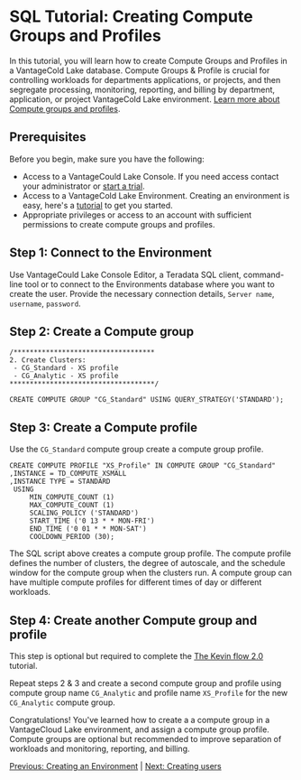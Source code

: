# SQL Tutorial: Creating Compute Groups and Profiles

In this tutorial, you will learn how to create Compute Groups and Profiles in a VantageCold Lake database. Compute Groups & Profile is crucial for controlling workloads for departments applications, or projects, and then segregate processing, monitoring, reporting, and billing by department, application, or project VantageCold Lake environment. [Learn more about Compute groups and profiles](https://docs.teradata.com/r/Teradata-VantageCloud-Lake/Using-VantageCloud-Lake-Console-to-Manage-VantageCloud-Lake/Managing-Environments/Compute-Groups/Creating-a-Compute-Group).

## Prerequisites

Before you begin, make sure you have the following:

- Access to a VantageCould Lake Console. If you need access contact your administrator or [start a trial]().
- Access to a VantageCold Lake Environment. Creating an environment is easy, here's a [tutorial]() to get you started.
- Appropriate privileges or access to an account with sufficient permissions to create compute groups and profiles.

## Step 1: Connect to the Environment

Use VantageCould Lake Console Editor, a Teradata SQL client, command-line tool or to connect to the Environments database where you want to create the user. Provide the necessary connection details,
`Server name`, `username`, `password`.

## Step 2: Create a Compute group

```
/***********************************
2. Create Clusters:
 - CG_Standard - XS profile
 - CG_Analytic - XS profile
************************************/
​
CREATE COMPUTE GROUP "CG_Standard" USING QUERY_STRATEGY('STANDARD');
```

## Step 3: Create a Compute profile

Use the `CG_Standard` compute group create a compute group profile.

```
CREATE COMPUTE PROFILE "XS_Profile" IN COMPUTE GROUP "CG_Standard"
,INSTANCE = TD_COMPUTE_XSMALL
,INSTANCE TYPE = STANDARD
 USING
     MIN_COMPUTE_COUNT (1)
     MAX_COMPUTE_COUNT (1)
     SCALING_POLICY ('STANDARD')
     START_TIME ('0 13 * * MON-FRI')
     END_TIME ('0 01 * * MON-SAT')
     COOLDOWN_PERIOD (30);
```

The SQL script above creates a compute group profile. The compute profile defines the number of clusters, the degree of autoscale, and the schedule window for the compute group when the clusters run. A compute group can have multiple compute profiles for different times of day or different workloads.

## Step 4: Create another Compute group and profile

This step is optional but required to complete the [The Kevin flow 2.0]() tutorial.

Repeat steps 2 & 3 and create a second compute group and profile using compute group name `CG_Analytic` and profile name `XS_Profile` for the new `CG_Analytic` compute group.

Congratulations! You've learned how to create a a compute group in a VantageCloud Lake environment, and assign a compute group profile. Compute groups are optional but recommended to improve separation of workloads and monitoring, reporting, and billing.

[Previous: Creating an Environment]() | [Next: Creating users](https://github.com/JoshSchoen/vcl-quickstart/blob/main/create-users)

